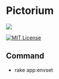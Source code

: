 # Pictorium
![](https://travis-ci.org/MISW/Pictorium.svg?branch=develop)

[![MIT License](http://img.shields.io/badge/license-MIT-blue.svg?style=flat)](LICENSE)
## Command
- rake app:envset
